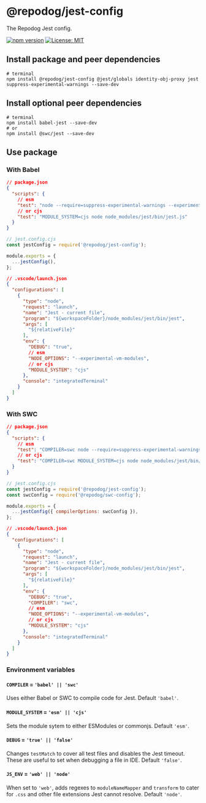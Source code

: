 # @repodog/jest-config

The Repodog Jest config.

[![npm version](https://badge.fury.io/js/%40repodog%2Fjest-config.svg)](https://badge.fury.io/js/%40repodog%2Fjest-config)
[![License: MIT](https://img.shields.io/badge/License-MIT-yellow.svg)](LICENSE)

## Install package and peer dependencies

```shell
# terminal
npm install @repodog/jest-config @jest/globals identity-obj-proxy jest suppress-experimental-warnings --save-dev
```

## Install optional peer dependencies

```shell
# terminal
npm install babel-jest --save-dev
# or
npm install @swc/jest --save-dev
```

## Use package

### With Babel

```json
// package.json
{
  "scripts": {
    // esm
    "test": "node --require=suppress-experimental-warnings --experimental-vm-modules node_modules/jest/bin/jest.js",
    // or cjs
    "test": "MODULE_SYSTEM=cjs node node_modules/jest/bin/jest.js"
  }
}
```

```javascript
// jest.config.cjs
const jestConfig = require('@repodog/jest-config');

module.exports = {
  ...jestConfig(),
};
```

```json
// .vscode/launch.json
{
  "configurations": [
    {
      "type": "node",
      "request": "launch",
      "name": "Jest - current file",
      "program": "${workspaceFolder}/node_modules/jest/bin/jest",
      "args": [
        "${relativeFile}"
      ],
      "env": {
        "DEBUG": "true",
        // esm
        "NODE_OPTIONS": "--experimental-vm-modules",
        // or cjs
        "MODULE_SYSTEM": "cjs"
      },
      "console": "integratedTerminal"
    }
  ]
}
```

### With SWC

```json
// package.json
{
  "scripts": {
    // esm
    "test": "COMPILER=swc node --require=suppress-experimental-warnings --experimental-vm-modules node_modules/jest/bin/jest.js",
    // or cjs
    "test": "COMPILER=swc MODULE_SYSTEM=cjs node node_modules/jest/bin/jest.js"
  }
}
```

```javascript
// jest.config.cjs
const jestConfig = require('@repodog/jest-config');
const swcConfig = require('@repodog/swc-config');

module.exports = {
  ...jestConfig({ compilerOptions: swcConfig }),
};
```

```json
// .vscode/launch.json
{
  "configurations": [
    {
      "type": "node",
      "request": "launch",
      "name": "Jest - current file",
      "program": "${workspaceFolder}/node_modules/jest/bin/jest",
      "args": [
        "${relativeFile}"
      ],
      "env": {
        "DEBUG": "true",
        "COMPILER": "swc",
        // esm
        "NODE_OPTIONS": "--experimental-vm-modules",
        // or cjs
        "MODULE_SYSTEM": "cjs"
      },
      "console": "integratedTerminal"
    }
  ]
}
```

### Environment variables

#### `COMPILER` = `'babel' || 'swc'`

Uses either Babel or SWC to compile code for Jest. Default `'babel'`.

#### `MODULE_SYSTEM` = `'esm' || 'cjs'`

Sets the module sytem to either ESModules or commonjs. Default `'esm'`.

#### `DEBUG` = `'true' || 'false'`

Changes `testMatch` to cover all test files and disables the Jest timeout. These are useful to set when debugging a file in IDE. Default `'false'`.

#### `JS_ENV` = `'web' || 'node'`

When set to `'web'`, adds regexes to `moduleNameMapper` and `transform` to cater for `.css` and other file extensions Jest cannot resolve. Default `'node'`.
